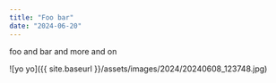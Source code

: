 ```yaml
---
title: "Foo bar"
date: "2024-06-20"
---
```


foo  and bar and more and on

![yo yo]({{ site.baseurl }}/assets/images/2024/20240608_123748.jpg)
